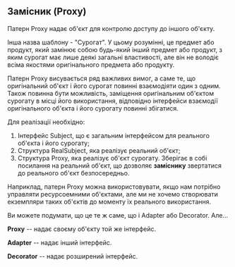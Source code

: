 ##  Замісник (Proxy)

Патерн Proxy надає об'єкт для контролю доступу до іншого об'єкту. 

Інша назва шаблону - "Сурогат". У цьому розумінні, це предмет або продукт, який замінює собою будь-який інший предмет або продукт,
 з яким сурогат має лише деякі загальні властивості, але він не володіє всіма якостями оригінального предмета або продукту.

Патерн Proxy висувається ряд важливих вимог, а саме те, що оригінальний об'єкт і його сурогат повинні взаємодіяти один з одним.
Також повинна бути можливість, заміщення оригінальним об'єктом сурогату в місці його використання,
відповідно інтерфейси взаємодії оригінального об'єкта і його сурогату повинні збігатися.

Для реалізації необхідно:
 1. Інтерфейс Subject, що є загальним інтерфейсом для реального об'єкта і його сурогату;
 2. Структура RealSubject, яка реалізує реальний об'єкт;
 3. Структура Proxy, яка реалізує об'єкт сурогату. Зберігає в собі посилання на реальний об'єкт, що дозволяє **заміснику** звертатися до реального об'єкт безпосередньо.

Наприклад, патерн Proxy можна використовувати, якщо нам потрібно управляти ресурсоемними об'єктами, але ми не хочемо 
створювати екземпляри таких об'єктів до моменту їх реального використання.

Ви можете подумати, що це те ж саме, що і Adapter або Decorator. Але...

**Proxy** -- надає своєму об'єкту той же інтерфейс. 

**Adapter** -- надає інший інтерфейс. 

**Decorator** -- надає розширений інтерфейс.